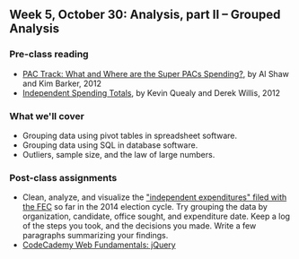 ## Week 5, October 30: Analysis, part II – Grouped Analysis

### Pre-class reading

- [PAC Track: What and Where are the Super PACs Spending?](http://projects.propublica.org/pactrack/#committee=all), by Al Shaw and Kim Barker, 2012 
- [Independent Spending Totals](http://elections.nytimes.com/2012/campaign-finance/independent-expenditures/totals), by Kevin Quealy and Derek Willis, 2012

### What we'll cover

- Grouping data using pivot tables in spreadsheet software.
- Grouping data using SQL in database software.
- Outliers, sample size, and the law of large numbers.

### Post-class assignments

- Clean, analyze, and visualize the ["independent expenditures" filed with the FEC](http://www.fec.gov/data/IndependentExpenditure.do?format=html&election_yr=2014) so far in the 2014 election cycle. Try grouping the data by organization, candidate, office sought, and expenditure date. Keep a log of the steps you took, and the decisions you made. Write a few paragraphs summarizing your findings.
- [CodeCademy Web Fundamentals: jQuery](http://www.codecademy.com/courses/web-beginner-en-bay3D/)
